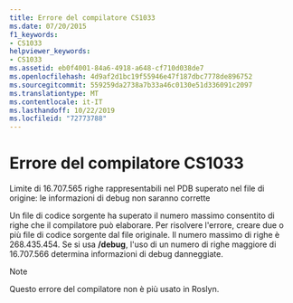 ```yaml
---
title: Errore del compilatore CS1033
ms.date: 07/20/2015
f1_keywords:
- CS1033
helpviewer_keywords:
- CS1033
ms.assetid: eb0f4001-84a6-4918-a648-cf710d038de7
ms.openlocfilehash: 4d9af2d1bc19f55946e47f187dbc7778de896752
ms.sourcegitcommit: 559259da2738a7b33a46c0130e51d336091c2097
ms.translationtype: MT
ms.contentlocale: it-IT
ms.lasthandoff: 10/22/2019
ms.locfileid: "72773788"
---
```

# <a name="compiler-error-cs1033"></a>Errore del compilatore CS1033

Limite di 16.707.565 righe rappresentabili nel PDB superato nel file di origine: le informazioni di debug non saranno corrette

Un file di codice sorgente ha superato il numero massimo consentito di righe che il compilatore può elaborare. Per risolvere l'errore, creare due o più file di codice sorgente dal file originale. Il numero massimo di righe è 268.435.454. Se si usa **/debug**, l'uso di un numero di righe maggiore di 16.707.566 determina informazioni di debug danneggiate.

> [!NOTE]
> Questo errore del compilatore non è più usato in Roslyn.
